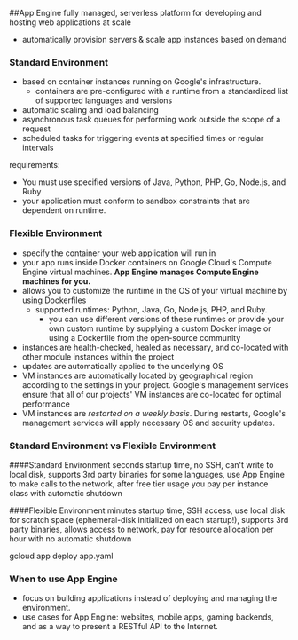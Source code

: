##App Engine
fully managed, serverless platform for developing and hosting web applications at scale
- automatically provision servers & scale app instances based on demand

### Standard Environment
- based on container instances running on Google's infrastructure.
  - containers are pre-configured with a runtime from a standardized list of supported languages and versions
- automatic scaling and load balancing
- asynchronous task queues for performing work outside the scope of a request
- scheduled tasks for triggering events at specified times or regular intervals

requirements:
- You must use specified versions of Java, Python, PHP, Go, Node.js, and Ruby
- your application must conform to sandbox constraints that are dependent on runtime.

### Flexible Environment
- specify the container your web application will run in
- your app runs inside Docker containers on Google Cloud's Compute Engine virtual machines. **App Engine manages Compute Engine machines for you.**
- allows you to customize the runtime in the OS of your virtual machine by using Dockerfiles
  - supported runtimes: Python, Java, Go, Node.js, PHP, and Ruby.
    - you can use different versions of these runtimes or provide your own custom runtime by supplying a custom Docker image or using a Dockerfile from the open-source community
- instances are health-checked, healed as necessary, and co-located with other module instances within the project
- updates are automatically applied to the underlying OS
- VM instances are automatically located by geographical region according to the settings in your project. Google's management services ensure that all of our projects' VM instances are co-located for optimal performance
- VM instances are *restarted on a weekly basis*. During restarts, Google's management services will apply necessary OS and security updates.

### Standard Environment vs Flexible Environment
####Standard Environment
seconds startup time, no SSH, can't write to local disk, supports 3rd party binaries for some languages, use App Engine to make calls to the network, after free tier usage you pay per instance class with automatic shutdown

####Flexible Environment
minutes startup time, SSH access, use local disk for scratch space (ephemeral-disk initialized on each startup!), supports 3rd party binaries, allows access to network, pay for resource allocation per hour with no automatic shutdown

gcloud app deploy app.yaml

### When to use App Engine
- focus on building applications instead of deploying and managing the environment.
- use cases for App Engine: websites, mobile apps, gaming backends, and as a way to present a RESTful API to the Internet.

